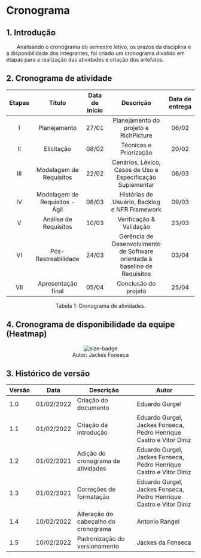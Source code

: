 # Cronograma

## 1. Introdução

&emsp;&emsp;Analisando o cronograma do semestre letivo, os prazos da disciplina e a disponibilidade dos integrantes, foi criado um cronograma dividido em etapas para a realização das atividades e criação dos artefatos.

## 2. Cronograma de atividade

<center>

| Etapas | Título       | Data de início                                           | Descrição        | Data de entrega        |
| :------: | :----------: | :---------------------------------------------------: | :------------: | :------------: |
| I    | Planejamento | 27/01 | Planejamento do projeto e RichPicture | 06/02 |
| II    | Elicitação | 08/02 | Técnicas e Priorização | 20/02 |
| III    | Modelagem de Requisitos | 22/02 | Cenários, Léxico, Casos de Uso e Especificação Suplementar | 06/03 |
| IV    | Modelagem de Requisitos - Ágil | 08/03 | Histórias de Usuário, Backlog e NFR Framework | 09/03 |
| V    | Análise de Requisitos | 10/03 | Verificação & Validação | 23/03 |
| VI    | Pós-Rastreabilidade | 24/03 | Gerência de Desenvolvimento de Software orientada à baseline de Requisitos | 03/04 |
| VII    | Apresentação final | 05/04 | Conclusão do projeto | 25/04 |

<figcaption>Tabela 1: Cronograma de atividades.</figcaption>

</center>

## 4. Cronograma de disponibilidade da equipe (Heatmap)

<div align="center">
  <img alt="size-badge" src="https://user-images.githubusercontent.com/51385738/152648004-e55bfca0-f0e8-4148-ac66-8cda2d19ef01.JPG"/>
</div>

<center>
  <figcaption>Autor: Jackes Fonseca</figcaption>
</center>

## 3. Histórico de versão

| Versão | Data       | Descrição                                           | Autor        |
| ------ | ---------- | --------------------------------------------------- | ------------ |
| 1.0    | 01/02/2022 | Criação do documento | Eduardo Gurgel       |
| 1.1    | 01/02/2022 | Criação da introdução | Eduardo Gurgel, Jackes Fonseca, Pedro Henrique Castro e Vitor Diniz |
| 1.2    | 01/02/2021 | Adição do cronograma de atividades | Eduardo Gurgel, Jackes Fonseca, Pedro Henrique Castro e Vitor Diniz |
| 1.3    | 01/02/2021 | Correções de formatação | Eduardo Gurgel, Jackes Fonseca, Pedro Henrique Castro e Vitor Diniz |
| 1.4    | 10/02/2022 | Alteração do cabeçalho do cronograma | Antonio Rangel |
| 1.5    | 10/02/2022 | Padronização do versionamento | Jackes da Fonseca   |
